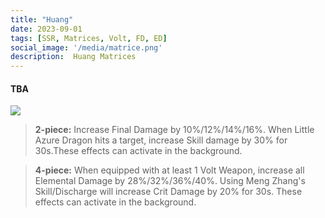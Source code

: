 ```yaml
---
title: "Huang"
date: 2023-09-01
tags: [SSR, Matrices, Volt, FD, ED]
social_image: '/media/matrice.png'
description:  Huang Matrices
---
```

#### TBA

![](https://telegra.ph/file/25cdb8ade6eecd8365ce6.png)

> **2-piece:** Increase Final Damage by 10%/12%/14%/16%. When Little Azure Dragon hits a target, increase Skill damage by 30% for 30s.These effects can activate in the background.		

> **4-piece:** When equipped with at least 1 Volt Weapon, increase all Elemental Damage by 28%/32%/36%/40%. Using Meng Zhang's Skill/Discharge will increase Crit Damage by 20% for 30s. These effects can activate in the background.		